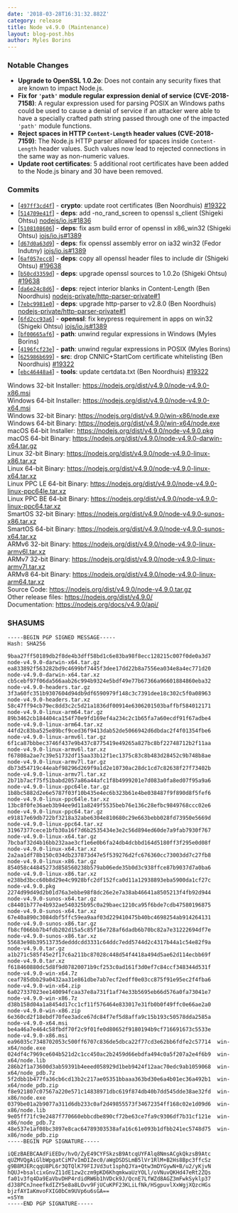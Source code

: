```yaml
---
date: '2018-03-28T16:31:32.882Z'
category: release
title: Node v4.9.0 (Maintenance)
layout: blog-post.hbs
author: Myles Borins
---
```


### Notable Changes

- **Upgrade to OpenSSL 1.0.2o**: Does not contain any security fixes that are known to impact Node.js.
- **Fix for `'path'` module regular expression denial of service (CVE-2018-7158)**: A regular expression used for parsing POSIX an Windows paths could be used to cause a denial of service if an attacker were able to have a specially crafted path string passed through one of the impacted `'path'` module functions.
- **Reject spaces in HTTP `Content-Length` header values (CVE-2018-7159)**: The Node.js HTTP parser allowed for spaces inside `Content-Length` header values. Such values now lead to rejected connections in the same way as non-numeric values.
- **Update root certificates**: 5 additional root certificates have been added to the Node.js binary and 30 have been removed.

### Commits

- [[`497ff3cd4f`](https://github.com/nodejs/node/commit/497ff3cd4f)] - **crypto**: update root certificates (Ben Noordhuis) [#19322](https://github.com/nodejs/node/pull/19322)
- [[`514709e41f`](https://github.com/nodejs/node/commit/514709e41f)] - **deps**: add -no_rand_screen to openssl s_client (Shigeki Ohtsu) [nodejs/io.js#1836](https://github.com/nodejs/io.js/pull/1836)
- [[`5108108606`](https://github.com/nodejs/node/commit/5108108606)] - **deps**: fix asm build error of openssl in x86_win32 (Shigeki Ohtsu) [iojs/io.js#1389](https://github.com/iojs/io.js/pull/1389)
- [[`d67d0a63d9`](https://github.com/nodejs/node/commit/d67d0a63d9)] - **deps**: fix openssl assembly error on ia32 win32 (Fedor Indutny) [iojs/io.js#1389](https://github.com/iojs/io.js/pull/1389)
- [[`6af057ecc8`](https://github.com/nodejs/node/commit/6af057ecc8)] - **deps**: copy all openssl header files to include dir (Shigeki Ohtsu) [#19638](https://github.com/nodejs/node/pull/19638)
- [[`b50cd3359d`](https://github.com/nodejs/node/commit/b50cd3359d)] - **deps**: upgrade openssl sources to 1.0.2o (Shigeki Ohtsu) [#19638](https://github.com/nodejs/node/pull/19638)
- [[`da6e24c8d6`](https://github.com/nodejs/node/commit/da6e24c8d6)] - **deps**: reject interior blanks in Content-Length (Ben Noordhuis) [nodejs-private/http-parser-private#1](https://github.com/nodejs-private/http-parser-private/pull/1)
- [[`7ebc9981e0`](https://github.com/nodejs/node/commit/7ebc9981e0)] - **deps**: upgrade http-parser to v2.8.0 (Ben Noordhuis) [nodejs-private/http-parser-private#1](https://github.com/nodejs-private/http-parser-private/pull/1)
- [[`6fd2cc93a6`](https://github.com/nodejs/node/commit/6fd2cc93a6)] - **openssl**: fix keypress requirement in apps on win32 (Shigeki Ohtsu) [iojs/io.js#1389](https://github.com/iojs/io.js/pull/1389)
- [[`bf00665af6`](https://github.com/nodejs/node/commit/bf00665af6)] - **path**: unwind regular expressions in Windows (Myles Borins)
- [[`4196fcf23e`](https://github.com/nodejs/node/commit/4196fcf23e)] - **path**: unwind regular expressions in POSIX (Myles Borins)
- [[`625986b699`](https://github.com/nodejs/node/commit/625986b699)] - **src**: drop CNNIC+StartCom certificate whitelisting (Ben Noordhuis) [#19322](https://github.com/nodejs/node/pull/19322)
- [[`ebc46448a4`](https://github.com/nodejs/node/commit/ebc46448a4)] - **tools**: update certdata.txt (Ben Noordhuis) [#19322](https://github.com/nodejs/node/pull/19322)

Windows 32-bit Installer: https://nodejs.org/dist/v4.9.0/node-v4.9.0-x86.msi \
Windows 64-bit Installer: https://nodejs.org/dist/v4.9.0/node-v4.9.0-x64.msi \
Windows 32-bit Binary: https://nodejs.org/dist/v4.9.0/win-x86/node.exe \
Windows 64-bit Binary: https://nodejs.org/dist/v4.9.0/win-x64/node.exe \
macOS 64-bit Installer: https://nodejs.org/dist/v4.9.0/node-v4.9.0.pkg \
macOS 64-bit Binary: https://nodejs.org/dist/v4.9.0/node-v4.9.0-darwin-x64.tar.gz \
Linux 32-bit Binary: https://nodejs.org/dist/v4.9.0/node-v4.9.0-linux-x86.tar.xz \
Linux 64-bit Binary: https://nodejs.org/dist/v4.9.0/node-v4.9.0-linux-x64.tar.xz \
Linux PPC LE 64-bit Binary: https://nodejs.org/dist/v4.9.0/node-v4.9.0-linux-ppc64le.tar.xz \
Linux PPC BE 64-bit Binary: https://nodejs.org/dist/v4.9.0/node-v4.9.0-linux-ppc64.tar.xz \
SmartOS 32-bit Binary: https://nodejs.org/dist/v4.9.0/node-v4.9.0-sunos-x86.tar.xz \
SmartOS 64-bit Binary: https://nodejs.org/dist/v4.9.0/node-v4.9.0-sunos-x64.tar.xz \
ARMv6 32-bit Binary: https://nodejs.org/dist/v4.9.0/node-v4.9.0-linux-armv6l.tar.xz \
ARMv7 32-bit Binary: https://nodejs.org/dist/v4.9.0/node-v4.9.0-linux-armv7l.tar.xz \
ARMv8 64-bit Binary: https://nodejs.org/dist/v4.9.0/node-v4.9.0-linux-arm64.tar.xz \
Source Code: https://nodejs.org/dist/v4.9.0/node-v4.9.0.tar.gz \
Other release files: https://nodejs.org/dist/v4.9.0/ \
Documentation: https://nodejs.org/docs/v4.9.0/api/

### SHASUMS

```
-----BEGIN PGP SIGNED MESSAGE-----
Hash: SHA256

9baa27ff50189db2f8de4b3dff58bd1c6e83ba98f8ecc128215c007f0de0a3d7  node-v4.9.0-darwin-x64.tar.gz
ea833892f563282bd9c4699bf7445f3dee17dd22b8a7556ea034e8a4ec771d20  node-v4.9.0-darwin-x64.tar.xz
cb5cebf97f06da566aab26c994b9324e5bdf49e77b67366a96601884860eba32  node-v4.9.0-headers.tar.gz
3f3a60fc351b9307604d94db9df6590979f148c3c7391dee18c302c5f0a08963  node-v4.9.0-headers.tar.xz
58c47ff94cb79ec8dd3c2c5d21a1836df00914e6306201503baffbf584012171  node-v4.9.0-linux-arm64.tar.gz
89b3462cb184404ca154f70e9fd169ef4a234c2c1b65fa7a60ecdf91f67adbe4  node-v4.9.0-linux-arm64.tar.xz
44fd2c83ba525e89bcf9ced36f9413dab52de5066942d6dbdac2f4f01354fbe6  node-v4.9.0-linux-armv6l.tar.gz
6f1ca87bbbec3746f437e9b437c8775419e49265a827bc8bf22748712b2f11aa  node-v4.9.0-linux-armv6l.tar.xz
f67808a2ae7c39e51732df15aa33b12f1ec1375c83c8b483d28452c9b748b8ae  node-v4.9.0-linux-armv7l.tar.gz
db73d54719c44eabf98296d269f9a1d2e10730ac28dc1cd7c82638f27f73402b  node-v4.9.0-linux-armv7l.tar.xz
2b71b7acf75f51babd2057a86a44afc1f8b4999201e7d083a0fa8ed07f95a9a6  node-v4.9.0-linux-ppc64le.tar.gz
1b8bc5882d2e6e5787f03f10b435e4ec6b323b61e4be038487f9f890d8f5fef6  node-v4.9.0-linux-ppc64le.tar.xz
13bc8f0fe36aeb3b94ee9d11a8249f5535beb76e136c28efbc9849768ccc02e6  node-v4.9.0-linux-ppc64.tar.gz
e91817e69db722bf3218a32abe6304e810680c29e663bebb028fd73950e5669d  node-v4.9.0-linux-ppc64.tar.xz
31967377cece1bfb30a16f7d6b2535434e3e2c56d894ed60de7a9fab7930f767  node-v4.9.0-linux-x64.tar.gz
7bcbaf32d4b16bb232aae3cf1e6e0b6fa24db4dcbbd164d5180ff3f295e0d08f  node-v4.9.0-linux-x64.tar.xz
2a2aa1df78b150c034db237873d47e5f539276d2fc676360cc73003dd7c27fb8  node-v4.9.0-linux-x86.tar.gz
854058c44845273d858560238b579ab06ede35b0d3c938ffce87b9037d7a0ba6  node-v4.9.0-linux-x86.tar.xz
e238bd3bcc60b8d29e4c9928bfc2df152fca0d11a12938893eba5900da1cf27c  node-v4.9.0.pkg
2274d99d49d2b01d76a3ebbe98f8dc26e2e7a38ab46641a8505213f4fb92d944  node-v4.9.0-sunos-x64.tar.gz
c84401b777e4b932ae540325b95c0a29baec1210ca95f6bde7cdb47580196875  node-v4.9.0-sunos-x64.tar.xz
67e40a890c3084dbf5ffc59ea9aaf03d229410475b40bc4698254ab914264131  node-v4.9.0-sunos-x86.tar.gz
fb8cf066bb7b4fdb202d15a5c85f16e728af6dadb6b70bc82a7e31222694df7e  node-v4.9.0-sunos-x86.tar.xz
55683e98b39513735dedddcdd3331c64ddc7edd5744d2c4317b44a1c54e82f9a  node-v4.9.0.tar.gz
a1b271c585f45e2f17c6a211bc87028c448d54f4418a494d5ae62d114ecbb69f  node-v4.9.0.tar.xz
f618460880dc5d8f9d07820071b9cf253c0ad161f3d0ef7c84ccf348344d531f  node-v4.9.0-win-x64.7z
ceaf785dbb29a0432aa31e861dbe7ab7ecf2edff0e03cc875f91e95ec2f4fba6  node-v4.9.0-win-x64.zip
6a027337023ee140094fcaa37e8a731f1af74e33b5695eb66d576a0fa73041e7  node-v4.9.0-win-x86.7z
d38b158d04a1a8454d17cc1cf11f576464e833017e31fb0b0f49ffc0e66ae2a0  node-v4.9.0-win-x86.zip
6e360cd2f18ebdf70fee3adce67dc84f7ef5d8affa9c15b193c50578dda2585a  node-v4.9.0-x64.msi
be4a46a7e464c58fbdf70f2c9f01fe0d80652f9180194b9cf716691673c5533e  node-v4.9.0-x86.msi
ea96035c7348702053c500ff6707c836de5dbca22f77cd3e62bb6fdfe2c57714  win-x64/node.exe
024df4c7969ce604b521d2c1cc450ac2b2459d66ebdfa494c0a5f207a2e4f6b9  win-x64/node.lib
286b2f1a73600d3ab59391b4eeed058929d1beb9424f12aac70edc9ab1059068  win-x64/node_pdb.7z
5f2dbb1b477fa36cb6cd13b2c217ae05351bbaaa363bd30e6a4b01ec36a492b1  win-x64/node_pdb.zip
f8e921807c07567a220e571c14838971dbc619f874db40b7dd545dde38ae32fd  win-x86/node.exe
0379be01a2b9077a311d6db233c0af2d49855573f34672354ff168c02e1d09d6  win-x86/node.lib
9e05ff71fc9e2487f770660ebbcdbe890cf72be63ce7fa9c9306df7b31cf121e  win-x86/node_pdb.7z
48e537e1af08bc3897e8cac64789303538afa16c61e093b1dfbb241ec5748d75  win-x86/node_pdb.zip
-----BEGIN PGP SIGNATURE-----

iQEzBAEBCAAdFiEEDv/hvO/ZyE49CYFSkzsB9AtcqUYFAlq8NmsACgkQkzsB9Atc
qUZMVQgAiGlbWpgatCiM7vImDIZec0/aWgDSDSLmB5lVr1RlM+B2Hs8Bpc3ffcSz
g9B8MJERcqqU8PL6r3QTQlK79FIJVd3ut1sphQJYa+Qtw3mDYGywN+B/u2/yKjvN
hQUJ+bsalcixGnvZ11dE1zw2czm9pKD6KhqmkwaUzYOLl/oVNuvQKHd47eRt2ZQs
fa01v3fq4Da9EaVbvDHP4rdidRW6b1hVDck9J/QcnE7LfWZd8AGZ3mFwkSyklp37
dJ38PCnJneefkdIZY5e8a8LOvv9FjUCuKPF23KLiLfNk/HSgpuvlXxWgjXQzcHGs
bjzfAYIaKmvoFXIG0bCm9UVp6u6sGA==
=s5Ym
-----END PGP SIGNATURE-----

```
